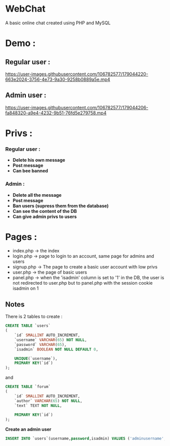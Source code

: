 # WebChat
A basic online chat created using PHP and MySQL

# Demo :

## Regular user :

https://user-images.githubusercontent.com/106782577/179044220-663e2024-3756-4e73-9a30-9258b0889a5e.mp4


## Admin user :

https://user-images.githubusercontent.com/106782577/179044206-fa848320-a9e4-4232-9b51-76fd5e279758.mp4




# Privs :

### Regular user :

- **Delete his own message**  
- **Post message**      
- **Can bee banned**      

### Admin :

- **Delete all the message**   
- **Post message**   
- **Ban users (supress them from the database)**   
- **Can see the content of the DB**    
- **Can give admin privs to users**   


# Pages :

- index.php -> the index   
- login.php -> page to login to an account, same page for admins and users    
- signup.php -> The page to create a basic user account with low privs   
- user.php -> the page of basic users    
- panel.php -> when the 'isadmin' column is set to '1' in the DB, the user is not redirected to user.php but to panel.php with the session cookie isadmin on 1   


## Notes

There is 2 tables to create :
```sql
CREATE TABLE `users`
(
    `id` SMALLINT AUTO_INCREMENT,  
    `username` VARCHAR(65) NOT NULL,  
    `password` VARCHAR(65),
    `isadmin` BOOLEAN NOT NULL DEFAULT 0,  

    UNIQUE(`username`),
    PRIMARY KEY(`id`)
);
```

and

```sql
CREATE TABLE `forum`
(
    `id` SMALLINT AUTO_INCREMENT,
    `author` VARCHAR(65) NOT NULL,
    `text` TEXT NOT NULL,
  
    PRIMARY KEY(`id`)
);
```

**Create an admin user**

```sql
INSERT INTO `users`(username,password,isadmin) VALUES ('adminusername','adminpassword',1);
```
